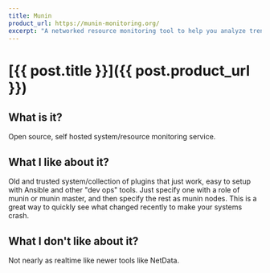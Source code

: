 ```yaml
---
title: Munin 
product_url: https://munin-monitoring.org/
excerpt: "A networked resource monitoring tool to help you analyze trends"
---
```

# [{{ post.title }}]({{ post.product_url }})

## What is it? 
Open source, self hosted system/resource monitoring service. 

## What I like about it? 

Old and trusted system/collection of plugins that just work, easy to setup with Ansible and other "dev ops" tools. Just specify one with a role of munin or munin master, and then specify the rest as munin nodes. This is a great way to quickly see what changed recently to make your systems crash.


## What I don't like about it? 

Not nearly as realtime like newer tools like NetData. 